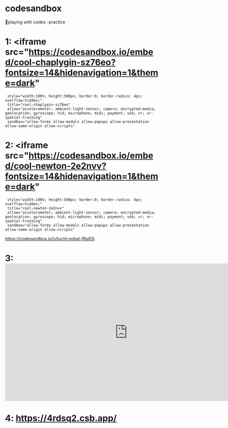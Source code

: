 # codesandbox
🎲playing with codes -practice
# 1: <iframe src="https://codesandbox.io/embed/cool-chaplygin-sz76eo?fontsize=14&hidenavigation=1&theme=dark"
     style="width:100%; height:500px; border:0; border-radius: 4px; overflow:hidden;"
     title="cool-chaplygin-sz76eo"
     allow="accelerometer; ambient-light-sensor; camera; encrypted-media; geolocation; gyroscope; hid; microphone; midi; payment; usb; vr; xr-spatial-tracking"
     sandbox="allow-forms allow-modals allow-popups allow-presentation allow-same-origin allow-scripts"
   ></iframe>


# 2: <iframe src="https://codesandbox.io/embed/cool-newton-2e2nvv?fontsize=14&hidenavigation=1&theme=dark"
     style="width:100%; height:500px; border:0; border-radius: 4px; overflow:hidden;"
     title="cool-newton-2e2nvv"
     allow="accelerometer; ambient-light-sensor; camera; encrypted-media; geolocation; gyroscope; hid; microphone; midi; payment; usb; vr; xr-spatial-tracking"
     sandbox="allow-forms allow-modals allow-popups allow-presentation allow-same-origin allow-scripts"
   ></iframe>

https://codesandbox.io/s/lucid-nobel-f6s83j

# 3: <iframe style="border: 1px solid rgba(0, 0, 0, 0.1);border-radius:2px;" width="800" height="450" src="https://codesandbox.io/p/sandbox/affectionate-snowflake-ohrks6?file=%2Fsrc%2FApp.js%3A1%2C1&embed=1" allowfullscreen></iframe>
# 4: https://4rdsq2.csb.app/
